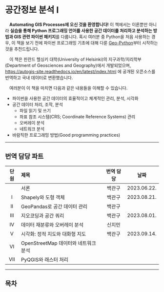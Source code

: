 # 공간정보 분석 Ⅰ  

&emsp;**Automating GIS Processes에 오신 것을 환영합니다!** 이 책에서는 이론뿐만 아니라 **실습을 통해 Python 프로그래밍 언어를 사용한 공간 데이터를 처리하고 분석하는 방법과 GIS 관련 파이썬 패키지**를 다룹니다. 혹시 여러분 중 Python을 처음 사용하는 경우, 이 책을 보기 전에 파이썬 프로그래밍 기초에 대해 다룬 [Geo-Python](http://geo-python.readthedocs.io/)부터 시작하는 것을 추천드립니다.  

&emsp;이 책은 핀란드 헬싱키 대학(University of Helsinki)의 지구과학/지리학부(Department of Geosciences and Geography)에서 개발되었으며, https://autogis-site.readthedocs.io/en/latest/index.html 에 공개된 오픈소스를 번역하고 국내 데이터로 변환했습니다.  

&emsp;여러분이 이 책을 마치면 다음과 같은 내용들을 이해할 수 있습니다.  

- 파이썬을 사용한 공간 데이터의 효율적이고 체계적인 관리, 분석, 시각화  
- 공간 데이터 처리, 조작, 분석  
    - 파일 읽기 및 쓰기  
    - 좌표 참조 시스템(CRS; Coordinate Reference Systems) 관리  
    - 오버레이 분석  
    - 네트워크 분석  
- 바람직한 프로그래밍 방법(Good programming practices)

---

## 번역 담당 파트
| 단원 | 제목                         | 번역 담당 |     날짜      |
|:--:|:---------------------------|:-----:|:-----------:|
|    | 서론                         |  백관구  | 2023.06.22. |
| Ⅰ  | Shapely와 도형 객체             |  백관구  | 2023.08.21. |
| Ⅱ  | GeoPandas로 공간 데이터 관리       |  백관구  |             |
| Ⅲ  | 지오코딩과 공간 쿼리                |  백관구  | 2023.08.01. |
| Ⅳ  | 데이터 재분류와 오버레이 분석           |  신지민  |             |
| Ⅴ  | 시각화: 정적 지도와 대화형 지도         |  백관구  | 2023.09.14. |
| Ⅵ  | OpenStreetMap 데이터와 네트워크 분석 |       |             |
| Ⅶ  | PyQGIS와 래스터 처리             |       |             |

---

## 목차  
```{tableofcontents}
```
